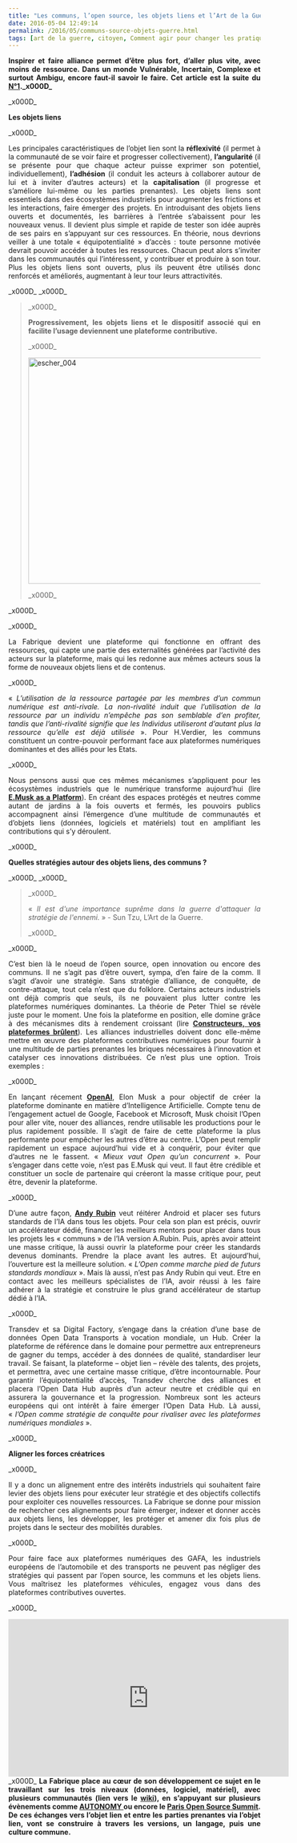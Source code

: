 ```yaml
---
title: "Les communs, l’open source, les objets liens et l’Art de la Guerre [2/2]"
date: 2016-05-04 12:49:14
permalink: /2016/05/communs-source-objets-guerre.html
tags: [art de la guerre, citoyen, Comment agir pour changer les pratiques ?, communs, E.Musk, Fabrique des mobilités, holoptisme, innovation, intelligence collective, plate-forme, Que sait-on de nos mobilités ?, Territoire Collectivité Etat Europe]
---
```


<p style="text-align: justify;"><strong>Inspirer et faire alliance permet d’être plus fort, d’aller plus vite, avec moins de ressource. Dans un monde Vulnérable, Incertain, Complexe et surtout Ambigu, encore faut-il savoir le faire. Cet article est la suite du <a href="http://transportsdufutur.ademe.fr/2016/05/communs-source-guerre.html" target="_blank">N°1</a>._x000D_
</strong></p>_x000D_
<p style="text-align: justify;"><strong>Les objets liens</strong></p>_x000D_
<p style="text-align: justify;">Les principales caractéristiques de l’objet lien sont la <strong>réflexivité</strong> (il permet à la communauté de se voir faire et progresser collectivement), <strong>l’angularité</strong> (il se présente pour que chaque acteur puisse exprimer son potentiel, individuellement), <strong>l’adhésion</strong> (il conduit les acteurs à collaborer autour de lui et à inviter d’autres acteurs) et la <strong>capitalisation</strong> (il progresse et s’améliore lui-même ou les parties prenantes). Les objets liens sont essentiels dans des écosystèmes industriels pour augmenter les frictions et les interactions, faire émerger des projets. En introduisant des objets liens ouverts et documentés, les barrières à l’entrée s’abaissent pour les nouveaux venus. Il devient plus simple et rapide de tester son idée auprès de ses pairs en s’appuyant sur ces ressources. En théorie, nous devrions veiller à une totale « équipotentialité » d’accès : toute personne motivée devrait pouvoir accéder à toutes les ressources. Chacun peut alors s’inviter dans les communautés qui l’intéressent, y contribuer et produire à son tour. Plus les objets liens sont ouverts, plus ils peuvent être utilisés donc renforcés et améliorés, augmentant à leur tour leurs attractivités.</p>_x000D_
_x000D_
<blockquote>_x000D_
<p style="text-align: justify;"><strong>Progressivement, les objets liens et le dispositif associé qui en facilite l’usage deviennent une plateforme contributive.</strong></p>_x000D_
<p style="text-align: justify;"><a href="http://transportsdufutur.ademe.fr/wp-content/uploads/sites/6/2016/05/escher_004.jpg" rel="attachment wp-att-4188"><img class="aligncenter wp-image-4188 size-full" src="http://transportsdufutur.ademe.fr/wp-content/uploads/sites/6/2016/05/escher_004.jpg" alt="escher_004" width="616" height="452" /></a></p>_x000D_
</blockquote>_x000D_
<p style="text-align: justify;"><!--more--></p>_x000D_
<p style="text-align: justify;">La Fabrique devient une plateforme qui fonctionne en offrant des ressources, qui capte une partie des externalités générées par l’activité des acteurs sur la plateforme, mais qui les redonne aux mêmes acteurs sous la forme de nouveaux objets liens et de contenus.</p>_x000D_
<p style="text-align: justify;">« <em>L’utilisation de la ressource partagée par les membres d’un commun numérique est anti-rivale. La non-rivalité induit que l’utilisation de la ressource par un individu n’empêche pas son semblable d’en profiter, tandis que l’anti-rivalité signifie que les Individus utiliseront d’autant plus la ressource qu’elle est déjà utilisée</em> ». Pour H.Verdier, les communs constituent un contre-pouvoir performant face aux plateformes numériques dominantes et des alliés pour les Etats.</p>_x000D_
<p style="text-align: justify;">Nous pensons aussi que ces mêmes mécanismes s’appliquent pour les écosystèmes industriels que le numérique transforme aujourd’hui (lire <a href="http://transportsdufutur.ademe.fr/2016/04/e-musk-as-a-platform.html" target="_blank"><strong>E.Musk as a Platform</strong></a>). En créant des espaces protégés et neutres comme autant de jardins à la fois ouverts et fermés, les pouvoirs publics accompagnent ainsi l’émergence d’une multitude de communautés et d’objets liens (données, logiciels et matériels) tout en amplifiant les contributions qui s’y déroulent.</p>_x000D_
<p style="text-align: justify;"><strong>Quelles stratégies autour des objets liens, des communs ?</strong></p>_x000D_
_x000D_
<blockquote>_x000D_
<p style="text-align: justify;">« <em>Il est d'une importance suprême dans la guerre d'attaquer la stratégie de l'ennemi.</em> » - Sun Tzu, L’Art de la Guerre.</p>_x000D_
</blockquote>_x000D_
<p style="text-align: justify;">C’est bien là le noeud de l’open source, open innovation ou encore des communs. Il ne s’agit pas d’être ouvert, sympa, d’en faire de la comm. Il s’agit d’avoir une stratégie. Sans stratégie d’alliance, de conquête, de contre-attaque, tout cela n’est que du folklore. Certains acteurs industriels ont déjà compris que seuls, ils ne pouvaient plus lutter contre les plateformes numériques dominantes. La théorie de Peter Thiel se révèle juste pour le moment. Une fois la plateforme en position, elle domine grâce à des mécanismes dits à rendement croissant (lire <a href="http://transportsdufutur.ademe.fr/2016/02/constructeurs-vos-plateformes-brulent.html" target="_blank"><strong>Constructeurs, vos plateformes brûlent</strong></a>). Les alliances industrielles doivent donc elle-même mettre en œuvre des plateformes contributives numériques pour fournir à une multitude de parties prenantes les briques nécessaires à l’innovation et catalyser ces innovations distribuées. Ce n’est plus une option. Trois exemples :</p>_x000D_
<p style="text-align: justify;">En lançant récement <strong><a href="http://www.wired.com/2016/04/openai-elon-musk-sam-altman-plan-to-set-artificial-intelligence-free/">OpenAI</a></strong>, Elon Musk a pour objectif de créer la plateforme dominante en matière d’Intelligence Artificielle. Compte tenu de l’engagement actuel de Google, Facebook et Microsoft, Musk choisit l’Open pour aller vite, nouer des alliances, rendre utilisable les productions pour le plus rapidement possible. Il s’agit de faire de cette plateforme la plus performante pour empêcher les autres d’être au centre. L’Open peut remplir rapidement un espace aujourd’hui vide et à conquérir, pour éviter que d’autres ne le fassent. « <em>Mieux vaut Open qu’un concurrent</em> ». Pour s’engager dans cette voie, n’est pas E.Musk qui veut. Il faut être crédible et constituer un socle de partenaire qui créeront la masse critique pour, peut être, devenir la plateforme.</p>_x000D_
<p style="text-align: justify;">D’une autre façon, <strong><a href="http://transportsdufutur.ademe.fr/2016/02/le-playground-dandy-rubin-est-passionnant.html" target="_blank">Andy Rubin</a></strong> veut réitérer Android et placer ses futurs standards de l’IA dans tous les objets. Pour cela son plan est précis, ouvrir un accélérateur dédié, financer les meilleurs mentors pour placer dans tous les projets les « communs » de l’IA version A.Rubin. Puis, après avoir atteint une masse critique, là aussi ouvrir la plateforme pour créer les standards devenus dominants. Prendre la place avant les autres. Et aujourd’hui, l’ouverture est la meilleure solution. « <em>L’Open comme marche pied de futurs standards mondiaux</em> ». Mais là aussi, n’est pas Andy Rubin qui veut. Etre en contact avec les meilleurs spécialistes de l’IA, avoir réussi à les faire adhérer à la stratégie et construire le plus grand accélérateur de startup dédié à l’IA.</p>_x000D_
<p style="text-align: justify;">Transdev et sa Digital Factory, s’engage dans la création d’une base de données Open Data Transports à vocation mondiale, un Hub. Créer la plateforme de référence dans le domaine pour permettre aux entrepreneurs de gagner du temps, accéder à des données de qualité, standardiser leur travail. Se faisant, la plateforme – objet lien – révèle des talents, des projets, et permettra, avec une certaine masse critique, d’être incontournable. Pour garantir l’équipotentialité d’accès, Transdev cherche des alliances et placera l’Open Data Hub auprès d’un acteur neutre et crédible qui en assurera la gouvernance et la progression. Nombreux sont les acteurs européens qui ont intérêt à faire émerger l’Open Data Hub. Là aussi, « <em>l’Open comme stratégie de conquête pour rivaliser avec les plateformes numériques mondiales</em> ».</p>_x000D_
<p style="text-align: justify;"><strong>Aligner les forces créatrices</strong></p>_x000D_
<p style="text-align: justify;">Il y a donc un alignement entre des intérêts industriels qui souhaitent faire levier des objets liens pour exécuter leur stratégie et des objectifs collectifs pour exploiter ces nouvelles ressources. La Fabrique se donne pour mission de rechercher ces alignements pour faire émerger, indexer et donner accès aux objets liens, les développer, les protéger et amener dix fois plus de projets dans le secteur des mobilités durables.</p>_x000D_
<p style="text-align: justify;">Pour faire face aux plateformes numériques des GAFA, les industriels européens de l’automobile et des transports ne peuvent pas négliger des stratégies qui passent par l’open source, les communs et les objets liens. Vous maîtrisez les plateformes véhicules, engagez vous dans des plateformes contributives ouvertes.</p>_x000D_
<p style="text-align: justify;"><iframe src="https://embed-ssl.ted.com/talks/lang/fr/howard_rheingold_on_collaboration.html" width="560" height="315" frameborder="0" scrolling="no" allowfullscreen="allowfullscreen"></iframe>_x000D_
<strong>La Fabrique place au cœur de son développement ce sujet en le travaillant sur les trois niveaux (données, logiciel, matériel), avec plusieurs communautés (lien vers le <a href="http://wiki.lafabriquedesmobilites.fr/index.php?title=Construire_des_communaut%C3%A9s" target="_blank">wiki</a>), en s’appuyant sur plusieurs évènements comme <a href="http://www.autonomy.paris/" target="_blank">AUTONOMY </a>ou encore le <a href="http://www.opensourcesummit.paris/" target="_blank">Paris Open Source Summit</a>. De ces échanges vers l’objet lien et entre les parties prenantes via l’objet lien, vont se construire à travers les versions, un langage, puis une culture commune.</strong></p>

